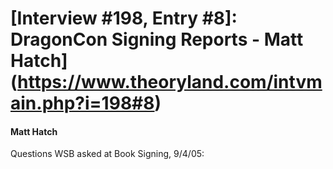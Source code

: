 # [Interview #198, Entry #8]: DragonCon Signing Reports - Matt Hatch](https://www.theoryland.com/intvmain.php?i=198#8)

#### Matt Hatch

Questions WSB asked at Book Signing, 9/4/05:

